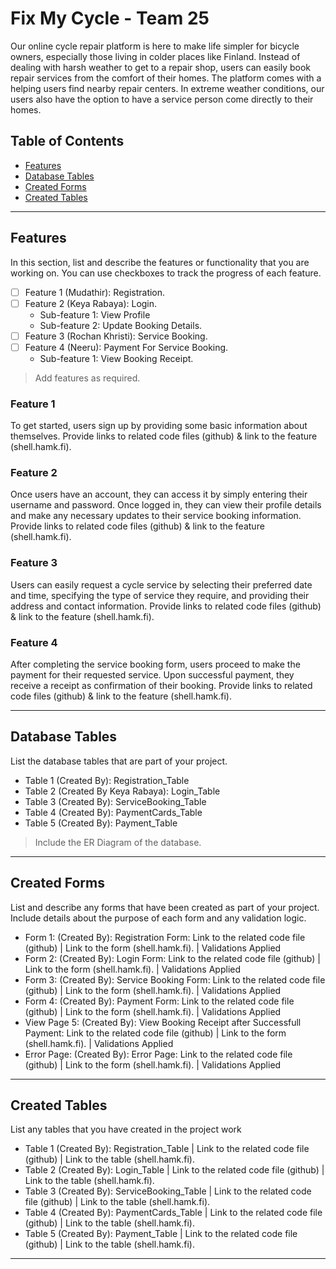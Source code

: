 # Fix My Cycle - Team 25

Our online cycle repair platform is here to make life simpler for bicycle owners, especially those living in colder places like Finland. Instead of dealing with harsh weather to get to a repair shop, users can easily book repair services from the comfort of their homes. The platform comes with a helping users find nearby repair centers. In extreme weather conditions, our users also have the option to have a service person come directly to their homes.


## Table of Contents
- [Features](#features)
- [Database Tables](#database-tables)
- [Created Forms](#created-forms)
- [Created Tables](#created-tables)

---

## Features

In this section, list and describe the features or functionality that you are working on. You can use checkboxes to track the progress of each feature.

- [ ] Feature 1 (Mudathir): Registration. 
- [ ] Feature 2 (Keya Rabaya): Login.
  - Sub-feature 1: View Profile
  - Sub-feature 2: Update Booking Details.
- [ ] Feature 3 (Rochan Khristi): Service Booking.
- [ ] Feature 4 (Neeru): Payment For Service Booking.
  - Sub-feature 1: View Booking Receipt.

> Add features as required.

### Feature 1

To get started, users sign up by providing some basic information about themselves. Provide links to related code files (github) & link to the feature (shell.hamk.fi).

### Feature 2

Once users have an account, they can access it by simply entering their username and password. Once logged in, they can view their profile details and make any necessary updates to their service booking information. Provide links to related code files (github) & link to the feature (shell.hamk.fi).

### Feature 3

Users can easily request a cycle service by selecting their preferred date and time, specifying the type of service they require, and providing their address and contact information. Provide links to related code files (github) & link to the feature (shell.hamk.fi).

### Feature 4

After completing the service booking form, users proceed to make the payment for their requested service. Upon successful payment, they receive a receipt as confirmation of their booking. Provide links to related code files (github) & link to the feature (shell.hamk.fi).

---

## Database Tables

List the database tables that are part of your project. 

- Table 1 (Created By): Registration_Table
- Table 2 (Created By Keya Rabaya): Login_Table
- Table 3 (Created By): ServiceBooking_Table
- Table 4 (Created By): PaymentCards_Table
- Table 5 (Created By): Payment_Table

> Include the ER Diagram of the database. 

---

## Created Forms

List and describe any forms that have been created as part of your project. Include details about the purpose of each form and any validation logic.

- Form 1: (Created By): Registration Form: Link to the related code file (github) | Link to the form (shell.hamk.fi). | Validations Applied
- Form 2: (Created By): Login Form: Link to the related code file (github) | Link to the form (shell.hamk.fi).  | Validations Applied
- Form 3: (Created By): Service Booking Form: Link to the related code file (github) | Link to the form (shell.hamk.fi).  | Validations Applied
- Form 4: (Created By): Payment Form: Link to the related code file (github) | Link to the form (shell.hamk.fi).  | Validations Applied
- View Page 5: (Created By): View Booking Receipt after Successfull Payment: Link to the related code file (github) | Link to the form (shell.hamk.fi).  | Validations Applied
- Error Page: (Created By): Error Page: Link to the related code file (github) | Link to the form (shell.hamk.fi).  | Validations Applied

---

## Created Tables

List any tables that you have created in the project work

- Table 1 (Created By): Registration_Table | Link to the related code file (github) | Link to the table (shell.hamk.fi).
- Table 2 (Created By): Login_Table | Link to the related code file (github) | Link to the table (shell.hamk.fi).
- Table 3 (Created By): ServiceBooking_Table | Link to the related code file (github) | Link to the table (shell.hamk.fi).
- Table 4 (Created By): PaymentCards_Table | Link to the related code file (github) | Link to the table (shell.hamk.fi).
- Table 5 (Created By): Payment_Table | Link to the related code file (github) | Link to the table (shell.hamk.fi).

---

